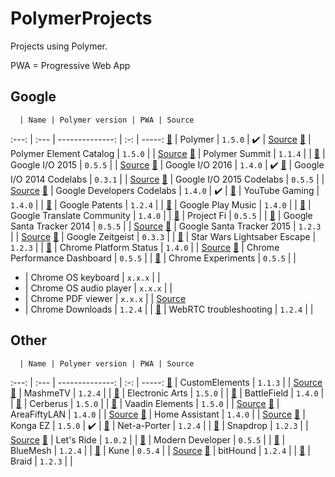 # PolymerProjects

Projects using Polymer.

PWA = Progressive Web App

## Google

      | Name | Polymer version | PWA | Source
:---: | :--- | --------------: | :-: | -----:
[:link:](https://www.polymer-project.org) | Polymer | `1.5.0` | :heavy_check_mark: | [Source](https://github.com/Polymer/docs)
[:link:](https://elements.polymer-project.org/) | Polymer Element Catalog | `1.5.0` | | [Source](https://github.com/Polymer/polymer-element-catalog)
[:link:](https://www.polymer-project.org/summit) | Polymer Summit | `1.1.4` | |
[:link:](https://events.google.com/io2015) | Google I/O 2015 | `0.5.5` | | [Source](https://github.com/GoogleChrome/ioweb2015)
[:link:](https://events.google.com/io2016) | Google I/O 2016 | `1.4.0` | :heavy_check_mark:
[:link:](https://io2014codelabs.appspot.com) | Google I/O 2014 Codelabs | `0.3.1` | | [Source](https://github.com/googlesamples/io2014-codelabs)
[:link:](https://io2015codelabs.appspot.com) | Google I/O 2015 Codelabs | `0.5.5` | | [Source](https://github.com/googlesamples/io2015-codelabs)
[:link:](https://codelabs.developers.google.com) | Google Developers Codelabs | `1.4.0` | :heavy_check_mark: |
[:link:](https://gaming.youtube.com) | YouTube Gaming | `1.4.0` | |
[:link:](https://patents.google.com) | Google Patents | `1.2.4` | |
[:link:](https://play.google.com/music) | Google Play Music | `1.4.0` | |
[:link:](https://translate.google.com/community) | Google Translate Community | `1.4.0` | |
[:link:](https://fi.google.com) | Project Fi | `0.5.5` | |
[:link:](https://santatracker.google.com) | Google Santa Tracker 2014 | `0.5.5` | | [Source](https://github.com/google/santa-tracker-web)
[:link:](https://santatracker.google.com) | Google Santa Tracker 2015 | `1.2.3` | | [Source](https://github.com/google/santa-tracker-web)
[:link:](http://zeitgeist-globe.appspot.com) | Google Zeitgeist | `0.3.3` | |
[:link:](https://lightsaber.withgoogle.com) | Star Wars Lightsaber Escape | `1.2.3` | |
[:link:](https://www.chromestatus.com) | Chrome Platform Status | `1.4.0` | | [Source](https://github.com/GoogleChrome/chromium-dashboard)
[:link:](https://chromeperf.appspot.com) | Chrome Performance Dashboard | `0.5.5` | |
[:link:](https://www.chromeexperiments.com) | Chrome Experiments | `0.5.5` | |
- | Chrome OS keyboard | `x.x.x` | |
- | Chrome OS audio player | `x.x.x` | |
- | Chrome PDF viewer | `x.x.x` | | [Source](https://chromium.googlesource.com/chromium/src/+/master/chrome/browser/resources/pdf)
- | Chrome Downloads | `1.2.4` | |
[:link:](https://test.webrtc.org) | WebRTC troubleshooting | `1.2.4` | |

## Other

      | Name | Polymer version | PWA | Source
:---: | :--- | --------------: | :-: | -----:
[:link:](https://customelements.io) | CustomElements | `1.1.3` | | [Source](https://github.com/customelements/www)
[:link:](https://www.mashme.io) | MashmeTV | `1.2.4` | |
[:link:](http://www.ea.com) | Electronic Arts | `1.5.0` | |
[:link:](http://www.battlefield.com) | BattleField | `1.4.0` | |
[:link:](https://www.cerberusapp.com) | Cerberus | `1.5.0` | |
[:link:](https://vaadin.com/elements) | Vaadin Elements | `1.5.0` | | [Source](https://github.com/vaadin)
[:link:](https://areafiftylan.nl) | AreaFiftyLAN | `1.4.0` | | [Source](https://github.com/AreaFiftyLAN/lancie-frontend)
[:link:](https://home-assistant.io/demo) | Home Assistant | `1.4.0` | | [Source](https://github.com/home-assistant/home-assistant)
[:link:](https://kongax.konga.com) | Konga EZ | `1.5.0` | :heavy_check_mark: |
[:link:](https://www.net-a-porter.com) | Net-a-Porter | `1.2.4` | |
[:link:](https://snapdrop.net) | Snapdrop | `1.2.3` | | [Source](https://github.com/RobinLinus/snapdrop)
[:link:](https://www.letsride.com.au) | Let's Ride | `1.0.2` | |
[:link:](https://moderndeveloper.com) | Modern Developer | `0.5.5` | |
[:link:](https://bluemesh.com) | BlueMesh | `1.2.4` | |
[:link:](http://kune.cc) | Kune | `0.5.4` | | [Source](https://github.com/comunes/kune)
[:link:](https://www.bithound.io) | bitHound | `1.2.4` | |
[:link:](https://braid.io) | Braid | `1.2.3` | |
